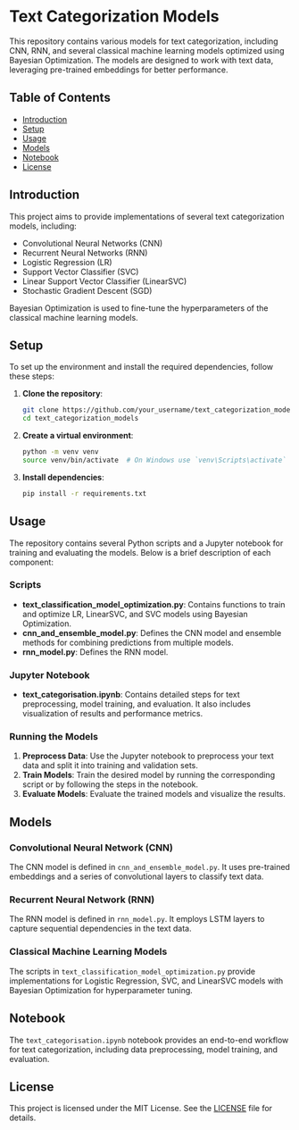 # Text Categorization Models

This repository contains various models for text categorization, including CNN, RNN, and several classical machine learning models optimized using Bayesian Optimization. The models are designed to work with text data, leveraging pre-trained embeddings for better performance.

## Table of Contents
- [Introduction](#introduction)
- [Setup](#setup)
- [Usage](#usage)
- [Models](#models)
- [Notebook](#notebook)
- [License](#license)

## Introduction

This project aims to provide implementations of several text categorization models, including:
- Convolutional Neural Networks (CNN)
- Recurrent Neural Networks (RNN)
- Logistic Regression (LR)
- Support Vector Classifier (SVC)
- Linear Support Vector Classifier (LinearSVC)
- Stochastic Gradient Descent (SGD)

Bayesian Optimization is used to fine-tune the hyperparameters of the classical machine learning models.

## Setup

To set up the environment and install the required dependencies, follow these steps:

1. **Clone the repository**:
    ```bash
    git clone https://github.com/your_username/text_categorization_models.git
    cd text_categorization_models
    ```

2. **Create a virtual environment**:
    ```bash
    python -m venv venv
    source venv/bin/activate  # On Windows use `venv\Scripts\activate`
    ```

3. **Install dependencies**:
    ```bash
    pip install -r requirements.txt
    ```

## Usage

The repository contains several Python scripts and a Jupyter notebook for training and evaluating the models. Below is a brief description of each component:

### Scripts

- **text_classification_model_optimization.py**: Contains functions to train and optimize LR, LinearSVC, and SVC models using Bayesian Optimization.
- **cnn_and_ensemble_model.py**: Defines the CNN model and ensemble methods for combining predictions from multiple models.
- **rnn_model.py**: Defines the RNN model.

### Jupyter Notebook

- **text_categorisation.ipynb**: Contains detailed steps for text preprocessing, model training, and evaluation. It also includes visualization of results and performance metrics.

### Running the Models

1. **Preprocess Data**: Use the Jupyter notebook to preprocess your text data and split it into training and validation sets.
2. **Train Models**: Train the desired model by running the corresponding script or by following the steps in the notebook.
3. **Evaluate Models**: Evaluate the trained models and visualize the results.

## Models

### Convolutional Neural Network (CNN)

The CNN model is defined in `cnn_and_ensemble_model.py`. It uses pre-trained embeddings and a series of convolutional layers to classify text data.

### Recurrent Neural Network (RNN)

The RNN model is defined in `rnn_model.py`. It employs LSTM layers to capture sequential dependencies in the text data.

### Classical Machine Learning Models

The scripts in `text_classification_model_optimization.py` provide implementations for Logistic Regression, SVC, and LinearSVC models with Bayesian Optimization for hyperparameter tuning.

## Notebook

The `text_categorisation.ipynb` notebook provides an end-to-end workflow for text categorization, including data preprocessing, model training, and evaluation.

## License

This project is licensed under the MIT License. See the [LICENSE](LICENSE) file for details.
